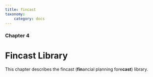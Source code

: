 ```yaml
---
title: fincast
taxonomy:
    category: docs
---
```


### Chapter 4

# Fincast Library

This chapter describes the fincast (**fin**ancial planning fore**cast**) library.
